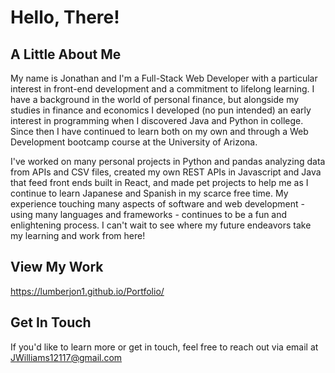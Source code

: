 # Hello, There!

## A Little About Me
My name is Jonathan and I'm a Full-Stack Web Developer with a particular interest in front-end development and a commitment to lifelong learning.
I have a background in the world of personal finance, but alongside my studies in finance and economics I developed (no pun intended) an early interest
in programming when I discovered Java and Python in college.  Since then I have continued to learn both on my own and through a Web Development bootcamp
course at the University of Arizona.

I've worked on many personal projects in Python and pandas analyzing data from APIs and CSV files, created my own 
REST APIs in Javascript and Java that feed front ends built in React, and made pet projects to help me as I continue to learn Japanese and Spanish in my
scarce free time.  My experience touching many aspects of software and web development - using many languages and frameworks - continues to be a fun and
enlightening process.  I can't wait to see where my future endeavors take my learning and work from here!

## View My Work
https://lumberjon1.github.io/Portfolio/

## Get In Touch
If you'd like to learn more or get in touch, feel free to reach out via email at JWilliams12117@gmail.com
